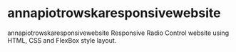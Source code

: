 # annapiotrowskaresponsivewebsite
annapiotrowskaresponsivewebsite
Responsive Radio Control website using HTML, CSS and FlexBox style layout.
